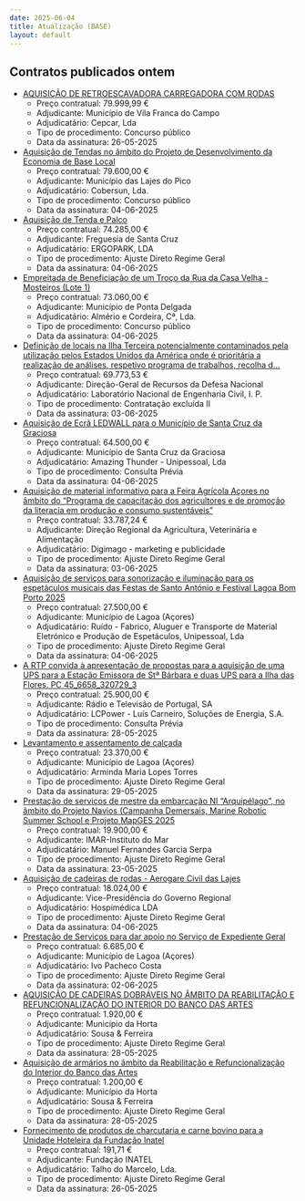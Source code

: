 ```yaml
---
date: 2025-06-04
title: Atualização (BASE)
layout: default
---
```

## Contratos publicados ontem

* [AQUISIÇÃO DE RETROESCAVADORA CARREGADORA COM RODAS](https://www.base.gov.pt/Base4/pt/detalhe/?type=contratos&id=11482647)
  * Preço contratual: 79.999,99 €
  * Adjudicante: Município de Vila Franca do Campo
  * Adjudicatário: Cepcar, Lda
  * Tipo de procedimento: Concurso público
  * Data da assinatura: 26-05-2025
* [Aquisição de Tendas no âmbito do Projeto de Desenvolvimento da Economia de Base Local](https://www.base.gov.pt/Base4/pt/detalhe/?type=contratos&id=11481861)
  * Preço contratual: 79.600,00 €
  * Adjudicante: Município das Lajes do Pico
  * Adjudicatário: Cobersun, Lda.
  * Tipo de procedimento: Concurso público
  * Data da assinatura: 04-06-2025
* [Aquisição de Tenda e Palco](https://www.base.gov.pt/Base4/pt/detalhe/?type=contratos&id=11483218)
  * Preço contratual: 74.285,00 €
  * Adjudicante: Freguesia de Santa Cruz
  * Adjudicatário: ERGOPARK, LDA
  * Tipo de procedimento: Ajuste Direto Regime Geral
  * Data da assinatura: 04-06-2025
* [Empreitada de Beneficiação de um Troço da Rua da Casa Velha - Mosteiros (Lote 1)](https://www.base.gov.pt/Base4/pt/detalhe/?type=contratos&id=11481698)
  * Preço contratual: 73.060,00 €
  * Adjudicante: Município de Ponta Delgada
  * Adjudicatário: Almério e Cordeira, Cª, Lda.
  * Tipo de procedimento: Concurso público
  * Data da assinatura: 04-06-2025
* [Definição de locais na Ilha Terceira potencialmente contaminados pela utilização pelos Estados Unidos da América onde é prioritária a realização de análises, respetivo programa de trabalhos, recolha d...](https://www.base.gov.pt/Base4/pt/detalhe/?type=contratos&id=11481339)
  * Preço contratual: 69.773,53 €
  * Adjudicante: Direção-Geral de Recursos da Defesa Nacional
  * Adjudicatário: Laboratório Nacional de Engenharia Civil, I. P.
  * Tipo de procedimento: Contratação excluída II
  * Data da assinatura: 03-06-2025
* [Aquisição de Ecrã LEDWALL para o Município de Santa Cruz da Graciosa](https://www.base.gov.pt/Base4/pt/detalhe/?type=contratos&id=11483236)
  * Preço contratual: 64.500,00 €
  * Adjudicante: Município de Santa Cruz da Graciosa
  * Adjudicatário: Amazing Thunder - Unipessoal, Lda
  * Tipo de procedimento: Consulta Prévia
  * Data da assinatura: 04-06-2025
* [Aquisição de material informativo para a Feira Agrícola Açores no âmbito do “Programa de capacitação dos agricultores e de promoção da literacia em produção e consumo sustentáveis”](https://www.base.gov.pt/Base4/pt/detalhe/?type=contratos&id=11481524)
  * Preço contratual: 33.787,24 €
  * Adjudicante: Direção Regional da Agricultura, Veterinária e Alimentação
  * Adjudicatário: Digimago - marketing e publicidade
  * Tipo de procedimento: Ajuste Direto Regime Geral
  * Data da assinatura: 03-06-2025
* [Aquisição de serviços para sonorização e iluminação para os espetáculos musicais das Festas de Santo António e Festival Lagoa Bom Porto 2025](https://www.base.gov.pt/Base4/pt/detalhe/?type=contratos&id=11483151)
  * Preço contratual: 27.500,00 €
  * Adjudicante: Município de Lagoa (Açores)
  * Adjudicatário: Ruído - Fabrico, Aluguer e Transporte de Material Eletrónico e Produção de Espetáculos, Unipessoal, Lda
  * Tipo de procedimento: Ajuste Direto Regime Geral
  * Data da assinatura: 04-06-2025
* [A RTP convida à apresentação de propostas para a aquisição de uma UPS para a Estação Emissora de Stª Bárbara e duas UPS para a Ilha das Flores.
PC 45_6658_320729_3](https://www.base.gov.pt/Base4/pt/detalhe/?type=contratos&id=11481136)
  * Preço contratual: 25.900,00 €
  * Adjudicante: Rádio e Televisão de Portugal, SA
  * Adjudicatário: LCPower - Luís Carneiro, Soluções de Energia, S.A.
  * Tipo de procedimento: Consulta Prévia
  * Data da assinatura: 28-05-2025
* [Levantamento e assentamento de calçada](https://www.base.gov.pt/Base4/pt/detalhe/?type=contratos&id=11482603)
  * Preço contratual: 23.370,00 €
  * Adjudicante: Município de Lagoa (Açores)
  * Adjudicatário: Arminda Maria Lopes Torres
  * Tipo de procedimento: Ajuste Direto Regime Geral
  * Data da assinatura: 29-05-2025
* [Prestação de serviços de mestre da embarcação NI “Arquipélago”, no âmbito do Projeto Navios (Campanha Demersais, Marine Robotic Summer School e Projeto MapGES 2025](https://www.base.gov.pt/Base4/pt/detalhe/?type=contratos&id=11482247)
  * Preço contratual: 19.900,00 €
  * Adjudicante: IMAR-Instituto do Mar
  * Adjudicatário: Manuel Fernandes Garcia Serpa
  * Tipo de procedimento: Ajuste Direto Regime Geral
  * Data da assinatura: 23-05-2025
* [Aquisição de cadeiras de rodas - Aerogare Civil das Lajes](https://www.base.gov.pt/Base4/pt/detalhe/?type=contratos&id=11481747)
  * Preço contratual: 18.024,00 €
  * Adjudicante: Vice-Presidência do Governo Regional
  * Adjudicatário: Hospimédica LDA
  * Tipo de procedimento: Ajuste Direto Regime Geral
  * Data da assinatura: 04-06-2025
* [Prestação de Serviços para dar apoio no Serviço de Expediente Geral](https://www.base.gov.pt/Base4/pt/detalhe/?type=contratos&id=11482044)
  * Preço contratual: 6.685,00 €
  * Adjudicante: Município de Lagoa (Açores)
  * Adjudicatário: Ivo Pacheco Costa
  * Tipo de procedimento: Ajuste Direto Regime Geral
  * Data da assinatura: 02-06-2025
* [AQUISIÇÃO DE CADEIRAS DOBRÁVEIS NO ÂMBITO DA REABILITAÇÃO E REFUNCIONALIZAÇÃO DO INTERIOR DO BANCO DAS ARTES](https://www.base.gov.pt/Base4/pt/detalhe/?type=contratos&id=11483181)
  * Preço contratual: 1.920,00 €
  * Adjudicante: Município da Horta
  * Adjudicatário: Sousa & Ferreira
  * Tipo de procedimento: Ajuste Direto Regime Geral
  * Data da assinatura: 28-05-2025
* [Aquisição de armários no  âmbito da Reabilitação e Refuncionalização do Interior do Banco das Artes](https://www.base.gov.pt/Base4/pt/detalhe/?type=contratos&id=11483161)
  * Preço contratual: 1.200,00 €
  * Adjudicante: Município da Horta
  * Adjudicatário: Sousa & Ferreira
  * Tipo de procedimento: Ajuste Direto Regime Geral
  * Data da assinatura: 28-05-2025
* [Fornecimento de produtos de charcutaria e carne bovino para a Unidade Hoteleira da Fundação Inatel](https://www.base.gov.pt/Base4/pt/detalhe/?type=contratos&id=11482168)
  * Preço contratual: 191,71 €
  * Adjudicante: Fundação INATEL
  * Adjudicatário: Talho do Marcelo, Lda.
  * Tipo de procedimento: Ajuste Direto Regime Geral
  * Data da assinatura: 26-05-2025

